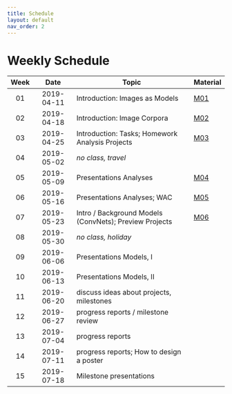 ```yaml
---
title: Schedule
layout: default
nav_order: 2
---
```


# Weekly Schedule

| Week | Date | Topic  | Material |
|:------:|:------:|-----------|------|
01 | 2019-04-11 | Introduction: Images as Models | [M01](https://github.com/compling-potsdam/sose19-pm1-pictures/blob/master/material/01)  |
02 | 2019-04-18 | Introduction: Image Corpora | [M02](https://github.com/compling-potsdam/sose19-pm1-pictures/blob/master/material/02) |
03 | 2019-04-25 | Introduction: Tasks; Homework Analysis Projects | [M03](https://github.com/compling-potsdam/sose19-pm1-pictures/blob/master/material/03) |
04 | 2019-05-02 | *no class, travel* | |
05 | 2019-05-09 | Presentations Analyses | [M04](https://github.com/compling-potsdam/sose19-pm1-pictures/blob/master/material/04) |
06 | 2019-05-16 | Presentations Analyses; WAC | [M05](https://github.com/compling-potsdam/sose19-pm1-pictures/blob/master/material/05) |
07 | 2019-05-23 | Intro / Background Models (ConvNets); Preview Projects | [M06](https://github.com/compling-potsdam/sose19-pm1-pictures/blob/master/material/06) |
08 | 2019-05-30 | *no class, holiday* | |
09 | 2019-06-06 | Presentations Models, I | |
10 | 2019-06-13 | Presentations Models, II | |
11 | 2019-06-20 | discuss ideas about projects, milestones | |
12 | 2019-06-27 | progress reports / milestone review | |
13 | 2019-07-04 | progress reports | |
14 | 2019-07-11 | progress reports; How to design a poster | |
15 | 2019-07-18 | Milestone presentations | |
